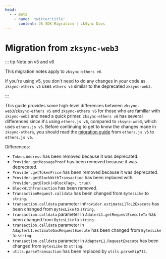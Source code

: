 ```yaml
---
head:
  - - meta
    - name: 'twitter:title'
      content: JS SDK Migration | zkSync Docs
---
```


# Migration from `zksync-web3`

::: tip Note on v5 and v6

This migration notes apply to `zksync-ethers v6`.

If you're using v5, you don't need to do any changes in your code as `zksync-ethers v5` uses `ethers v5` similar to the
deprecated `zksync-web3`.

:::

This guide provides some high-level differences between `zksync-web3`/`zksync-ethers v5` and `zksync-ethers v6` for
those who are familiar with `zksync-web3` and need a quick primer. `zksync-ethers v6` has several differences since it's
using `ethers.js v6`, compared to `zksync-web3`, which uses `ethers.js v5`. Before continuing to get to know the changes
made in `zksync-ethers`, you should read the [migration guide](https://docs.ethers.org/v6/migrating/) from
`ethers.js v5` to `ethers.js v6`.

Differences:

- `Token.Address` has been removed because it was deprecated.
- `Provider.getMessageProof` has been removed because it was deprecated.
- `Provider.getTokenPrice` has been removed because it was deprecated.
- `Provider.getBlockWithTransaction` has been replaced with `Provider.getBlock(<BlockTag>, true)`.
- `BlockWithTransaction` has been removed.
- `TransactionRequest.calldata` has been changed from `BytesLike` to `string`.
- `transaction.calldata` parameter in`Provider.estimateL1ToL2Execute` has been changed from `BytesLike` to `string`.
- `transaction.calldata` parameter in `AdaterL1.getRequestExecuteTx` has been changed from `BytesLike` to `string`.
- `transaction.calldata` parameter in `AdapterL1.estimateGasRequestExecute` has been changed from `BytesLike` to
  `string`.
- `transaction.calldata` parameter in `AdapterL1.RequestExecute` has been changed from `BytesLike` to `string`.
- `utils.parseTransaction` has been replaced by `utils.parseEip712`.
